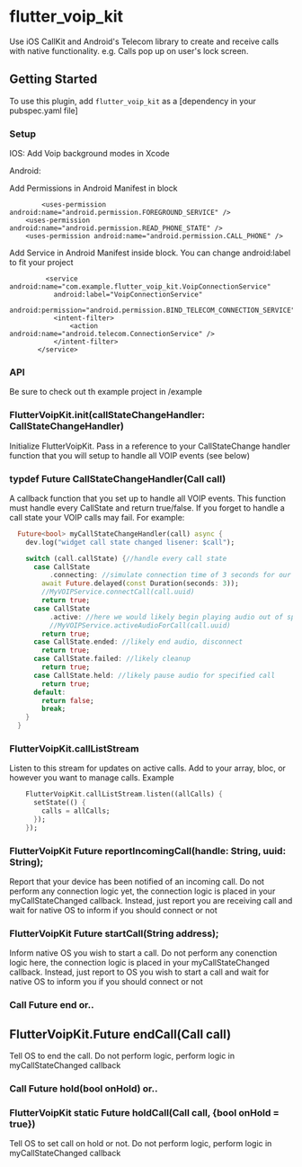 # flutter_voip_kit

Use iOS CallKit and Android's Telecom library to create and receive calls with native functionality. e.g. Calls pop up on user's lock screen.

## Getting Started
To use this plugin, add `flutter_voip_kit` as a [dependency in your pubspec.yaml file]

### Setup

IOS: 
Add Voip background modes in Xcode

Android:

Add Permissions in Android Manifest in <manifest> block
```
        <uses-permission android:name="android.permission.FOREGROUND_SERVICE" />
    <uses-permission android:name="android.permission.READ_PHONE_STATE" />
    <uses-permission android:name="android.permission.CALL_PHONE" />
``` 

Add Service in Android Manifest inside <application> block. You can change android:label to fit your project
```
         <service android:name="com.example.flutter_voip_kit.VoipConnectionService"
           android:label="VoipConnectionService"
           android:permission="android.permission.BIND_TELECOM_CONNECTION_SERVICE">
           <intent-filter>
               <action android:name="android.telecom.ConnectionService" />
           </intent-filter>
       </service>
```

### API
Be sure to check out th example project in /example

### FlutterVoipKit.init(callStateChangeHandler: CallStateChangeHandler)

Initialize FlutterVoipKit. Pass in a reference to your CallStateChange handler function that you will setup to handle all VOIP events (see below)

### typdef Future<bool> CallStateChangeHandler(Call call)
A callback function that you set up to handle all VOIP events. This function must handle every CallState and return true/false. If you forget to handle a call state your VOIP calls may fail. For example:
```dart
  Future<bool> myCallStateChangeHandler(call) async {
    dev.log("widget call state changed lisener: $call");

    switch (call.callState) {//handle every call state
      case CallState
          .connecting: //simulate connection time of 3 seconds for our VOIP service
        await Future.delayed(const Duration(seconds: 3));
        //MyVOIPService.connectCall(call.uuid)
        return true;
      case CallState
          .active: //here we would likely begin playing audio out of speakers
          //MyVOIPService.activeAudioForCall(call.uuid)
        return true;
      case CallState.ended: //likely end audio, disconnect
        return true;
      case CallState.failed: //likely cleanup
        return true;
      case CallState.held: //likely pause audio for specified call
        return true;
      default:
        return false;
        break;
    }
  }
```


###  FlutterVoipKit.callListStream
Listen to this stream for updates on active calls. Add to your array, bloc, or however you want to manage calls. Example
```dart
    FlutterVoipKit.callListStream.listen((allCalls) {
      setState(() {
        calls = allCalls;
      });
    });
```


### FlutterVoipKit Future<bool> reportIncomingCall(handle: String, uuid: String);
Report that your device has been notified of an incoming call. Do not perform any connection logic yet, the connection logic is placed in your myCallStateChanged callback. Instead, just report you are receiving call and wait for native OS to inform if you should connect or not

### FlutterVoipKit Future<bool> startCall(String address);
Inform native OS you wish to start a call. Do not perform any conenction logic here, the connection logic is placed in your myCallStateChanged callback. Instead, just report to OS you wish to start a call and wait for native OS to inform you if you should connect or not

### Call Future<bool> end   or..
## FlutterVoipKit.Future<bool> endCall(Call call)
Tell OS to end the call. Do not perform logic, perform logic in myCallStateChanged callback

### Call Future<bool> hold(bool onHold)   or..
### FlutterVoipKit static Future<bool> holdCall(Call call, {bool onHold = true})
Tell OS to set call on hold or not. Do not perform logic, perform logic in myCallStateChanged callback